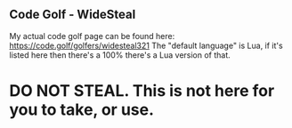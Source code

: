 ## Code Golf - WideSteal
My actual code golf page can be found here: https://code.golf/golfers/widesteal321
The "default language" is Lua, if it's listed here then there's a 100% there's a Lua version of that.
# DO NOT STEAL. This is not here for you to take, or use.
